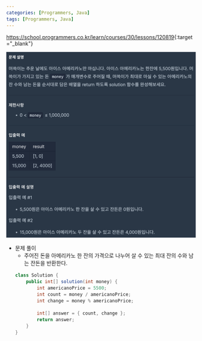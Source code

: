```yaml
---
categories: [Programmers, Java]
tags: [Programmers, Java] 
---
```


<https://school.programmers.co.kr/learn/courses/30/lessons/120819>{:target="_blank"}

![문제](/assets/img/programmers/java/%EC%95%84%EC%9D%B4%EC%8A%A4_%EC%95%84%EB%A9%94%EB%A6%AC%EC%B9%B4%EB%85%B8.png)

- 문제 풀이
  - 주어진 돈을 아메리카노 한 잔의 가격으로 나누어 살 수 있는 최대 잔의 수와 남는 잔돈을 반환한다.
  ```java
  class Solution {
      public int[] solution(int money) {
          int americanoPrice = 5500;
          int count = money / americanoPrice;
          int change = money % americanoPrice;
          
          int[] answer = { count, change };
          return answer;
      }
  }
  ```